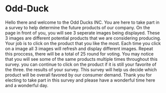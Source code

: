 # Odd-Duck

Hello there and welcome to the Odd Ducks INC. You are here to take part in a survey to help
determine the future products of our company. On the page in front of you, you will see 3 seperate images being
displayed. These 3 images are different potential products that we are considering producing. Your job is to click
on the product that you like the most. Each time you click on a image all 3 images will refresh and display
different images. Repeat this proccess, there will be a total of 25 round for voting. You may notice that you will
see some of the same products multiple times throughout this survey. you can continue to click on the product if it
is still your favorite of the three.
the results of your survey. This survey will help us decide which product will be overall favored by our consumer
demand. Thank you for electing to take part in this survey and please have a wonderful time here and a wonderful
day.
